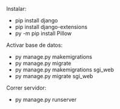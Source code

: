 Instalar:
- pip install django
- pip install django-extensions
- py -m pip install Pillow

Activar base de datos:
- py manage.py makemigrations
- py manage.py migrate
- py manage.py makemigrations sgi_web
- py manage.py migrate sgi_web

Correr servidor:
- py manage.py runserver
